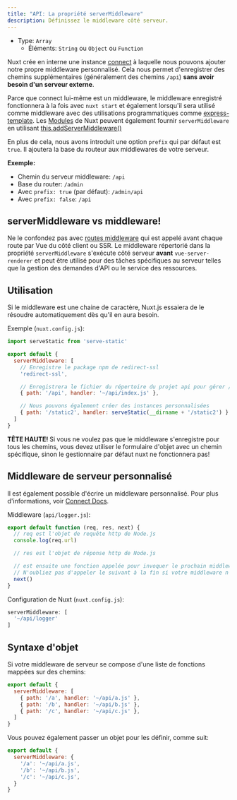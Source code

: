 ```yaml
---
title: "API: La propriété serverMiddleware"
description: Définissez le middleware côté serveur.
---
```


- Type: `Array`
    - Éléments: `String` ou `Object` ou `Function`

Nuxt crée en interne une instance [connect](https://github.com/senchalabs/connect) à laquelle nous pouvons ajouter notre 
propre middleware personnalisé. Cela nous permet d'enregistrer des chemins supplémentaires (généralement des chemins `/api`) 
**sans avoir besoin d'un serveur externe**.

Parce que connect lui-même est un middleware, le middleware enregistré fonctionnera à la fois avec `nuxt start` et également 
lorsqu'il sera utilisé comme middleware avec des utilisations programmatiques comme [express-template](https://github.com/nuxt-community/express-template).
Les [Modules](/guide/modules) de Nuxt peuvent également fournir `serverMiddleware` en utilisant [this.addServerMiddleware()](/api/internals-module-container#addservermiddleware-middleware-)

En plus de cela, nous avons introduit une option `prefix` qui par défaut est `true`. Il ajoutera la base du routeur 
aux middlewares de votre serveur.

**Exemple:**

* Chemin du serveur middleware: `/api`
* Base du router: `/admin`
* Avec `prefix: true` (par défaut): `/admin/api`
* Avec `prefix: false`: `/api`

## serverMiddleware vs middleware!

Ne le confondez pas avec [routes middleware](/guide/routing#middleware) qui est appelé avant chaque route par Vue du
côté client ou SSR. 
Le middleware répertorié dans la propriété `serverMiddleware` s'exécute côté serveur **avant** `vue-server-renderer` et 
peut être utilisé pour des tâches spécifiques au serveur telles que la gestion des demandes d'API ou le service des ressources.

## Utilisation

Si le middleware est une chaine de caractère, Nuxt.js essaiera de le résoudre automatiquement dès qu'il en aura besoin.

Exemple (`nuxt.config.js`):

```js
import serveStatic from 'serve-static'

export default {
  serverMiddleware: [
    // Enregistre le package npm de redirect-ssl
    'redirect-ssl',

    // Enregistrera le fichier du répertoire du projet api pour gérer /api/*
    { path: '/api', handler: '~/api/index.js' },

    // Nous pouvons également créer des instances personnalisées
    { path: '/static2', handler: serveStatic(__dirname + '/static2') }
  ]
}
```

<p class="Alert Alert--danger">
    <b>TÊTE HAUTE! </b>
    Si vous ne voulez pas que le middleware s'enregistre pour tous les chemins, vous devez utiliser le formulaire d'objet 
    avec un chemin spécifique, sinon le gestionnaire par défaut nuxt ne fonctionnera pas!
</p>

## Middleware de serveur personnalisé

Il est également possible d'écrire un middleware personnalisé. Pour plus d'informations, voir [Connect Docs](https://github.com/senchalabs/connect#appusefn).

Middleware (`api/logger.js`):

```js
export default function (req, res, next) {
  // req est l'objet de requête http de Node.js
  console.log(req.url)

  // res est l'objet de réponse http de Node.js

  // est ensuite une fonction appelée pour invoquer le prochain middleware
  // N'oubliez pas d'appeler le suivant à la fin si votre middleware n'est pas un endpoint!
  next()
}
```

Configuration de Nuxt (`nuxt.config.js`):

```js
serverMiddleware: [
  '~/api/logger'
]
```

## Syntaxe d'objet

Si votre middleware de serveur se compose d'une liste de fonctions mappées sur des chemins:

```js
export default {
  serverMiddleware: [
    { path: '/a', handler: '~/api/a.js' },
    { path: '/b', handler: '~/api/b.js' },
    { path: '/c', handler: '~/api/c.js' },
  ]
}
```

Vous pouvez également passer un objet pour les définir, comme suit:

```js
export default {
  serverMiddleware: {
    '/a': '~/api/a.js',
    '/b': '~/api/b.js',
    '/c': '~/api/c.js',
  }
}
```

